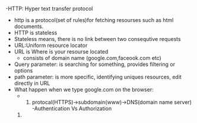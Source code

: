 -HTTP: Hyper text transfer protocol
- http is a protocol(set of rules)for fetching resourses such as html documents.
- HTTP is stateless
- Stateless means, there is no link between two consequtive requests
- URL:Uniform resource locator
- URL is Where is your resourse located
   - consists of domain name (google.com,faceook.com etc)
- Query parameter: is searching for something, provides filtering or options
- path parameter: is more specific, identifying uniques resources, edit directly in URL
- What happen when we type google.com on the browser:
   - 1. protocal(HTTPS)->subdomain(www)->DNS(domain name server)
-Authentication Vs Authorization
   1. 